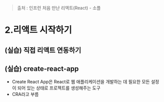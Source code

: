 > 출처 :  인프런 처음 만난 리액트(React) - 소플

# 2.리액트 시작하기

## (실습) 직접 리액트 연동하기

## (실습) create-react-app
- Create React App은 React로 웹 애플리케이션을 개발하는 데 필요한 모든 설정이 되어 있는 상태로 프로젝트를 생성해주는 도구
- CRA라고 부름

